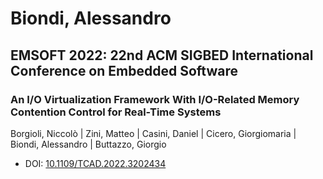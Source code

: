 # Biondi, Alessandro

## EMSOFT 2022: 22nd ACM SIGBED International Conference on Embedded Software

### An I/O Virtualization Framework With I/O-Related Memory Contention Control for Real-Time Systems
Borgioli, Niccolò | Zini, Matteo | Casini, Daniel | Cicero, Giorgiomaria | Biondi, Alessandro | Buttazzo, Giorgio
* DOI: [10.1109/TCAD.2022.3202434](https://doi.org/10.1109/TCAD.2022.3202434)

